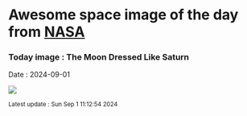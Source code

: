 
# Awesome space image of the day from [NASA](https://api.nasa.gov/)

### Today image : The Moon Dressed Like Saturn
Date : 2024-09-01

![](https://apod.nasa.gov/apod/image/2409/SaturnMoon_Sojuel_960.jpg)

<small>Latest update : Sun Sep  1 11:12:54 2024</small>
        